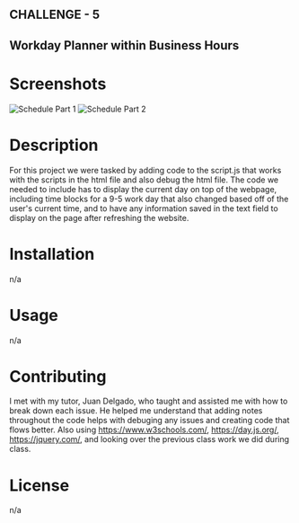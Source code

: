 ## CHALLENGE - 5 

## Workday Planner within Business Hours

# Screenshots
![Schedule Part 1](https://user-images.githubusercontent.com/127711552/233537952-bf5a063a-6e99-4461-8154-305333fa9f8d.PNG)
![Schedule Part 2](https://user-images.githubusercontent.com/127711552/233537968-1a7d2f10-6364-4928-8467-5ca08d06c332.PNG)



# Description
For this project we were tasked by adding code to the script.js that works with the scripts in the html file and also debug the html file. The code we needed to include has to display the current day on top of the webpage, including time blocks for a  9-5 work day that also changed based off of the user's current time, and to have any information saved in the text field to display on the page after refreshing the website. 

# Installation
n/a

# Usage 
n/a

# Contributing 
I met with my tutor, Juan Delgado, who taught and assisted me with how to break down each issue. He helped me understand that adding notes throughout the code helps with debuging any issues and creating code that flows better. Also using https://www.w3schools.com/, https://day.js.org/, https://jquery.com/, and looking over the previous class work we did during class.

# License 
n/a
